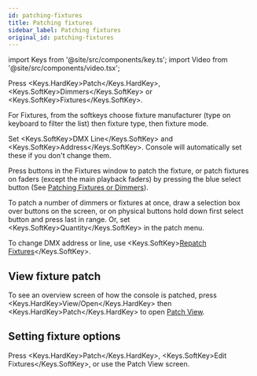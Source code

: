 ```yaml
---
id: patching-fixtures
title: Patching fixtures
sidebar_label: Patching fixtures
original_id: patching-fixtures
---
```


import Keys from '@site/src/components/key.ts';
import Video from '@site/src/components/video.tsx';

Press <Keys.HardKey>Patch</Keys.HardKey>, <Keys.SoftKey>Dimmers</Keys.SoftKey> or <Keys.SoftKey>Fixtures</Keys.SoftKey>.

For Fixtures, from the softkeys choose fixture manufacturer (type on
keyboard to filter the list) then fixture type, then fixture mode.

Set <Keys.SoftKey>DMX Line</Keys.SoftKey> and <Keys.SoftKey>Address</Keys.SoftKey>. Console will automatically set these
if you don't change them.

Press buttons in the Fixtures window to patch the fixture, or patch
fixtures on faders (except the main playback faders) by pressing the
blue select button (See [Patching Fixtures or Dimmers](../patching/patching-new-fixtures-or-dimmers.md)).

To patch a number of dimmers or fixtures at once, draw a selection box
over buttons on the screen, or on physical buttons hold down first
select button and press last in range. Or, set <Keys.SoftKey>Quantity</Keys.SoftKey> in the patch
menu.

To change DMX address or line, use <Keys.SoftKey>[Repatch Fixtures](../patching/changing-the-patch.md#fixture-exchange)</Keys.SoftKey>.

## View fixture patch

To see an overview screen of how the console is patched, press
<Keys.HardKey>View/Open</Keys.HardKey> then <Keys.HardKey>Patch</Keys.HardKey> to open [Patch View](../patching/changing-the-patch.md#patch-view).

## Setting fixture options

Press <Keys.HardKey>Patch</Keys.HardKey>, <Keys.SoftKey>Edit Fixtures</Keys.SoftKey>, or use the Patch View screen.
